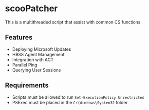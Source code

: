 # scooPatcher
This is a multithreaded script that assist with common CS functions.

## Features

* Deploying Microsoft Updates
* HBSS Agent Management
* Integration with ACT
* Parallel Ping
* Querying User Sessions

## Requirements
* Scripts must be allowed to run
`Set-ExecutionPolicy Unrestricted`
* PSExec must be placed in the `C:\Windows\System32` folder
